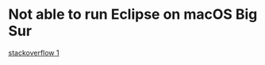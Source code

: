 # Not able to run Eclipse on macOS Big Sur

[stackoverflow 1](https://stackoverflow.com/questions/62647625/not-able-to-run-eclipse-on-macos-big-sur)